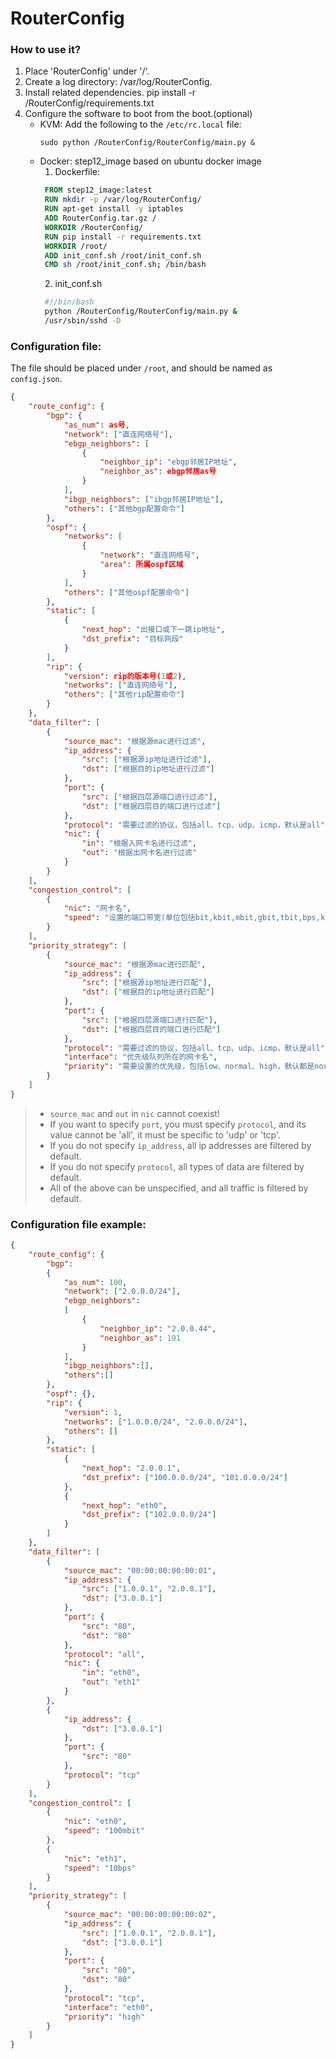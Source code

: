 # RouterConfig

### How to use it?
1. Place 'RouterConfig' under '/'.
2. Create a log directory: /var/log/RouterConfig.
3. Install related dependencies.
   pip install -r /RouterConfig/requirements.txt
4. Configure the software to boot from the boot.(optional)
   - KVM: Add the following to the `/etc/rc.local` file: 
        ```vim
        sudo python /RouterConfig/RouterConfig/main.py &
        ```
   - Docker: step12_image based on ubuntu docker image
      1. Dockerfile: 
        ```dockerfile
         FROM step12_image:latest
         RUN mkdir -p /var/log/RouterConfig/
         RUN apt-get install -y iptables
         ADD RouterConfig.tar.gz /
         WORKDIR /RouterConfig/
         RUN pip install -r requirements.txt
         WORKDIR /root/
         ADD init_conf.sh /root/init_conf.sh
         CMD sh /root/init_conf.sh; /bin/bash
        ```
      2. init_conf.sh
        ```bash
         #!/bin/bash
         python /RouterConfig/RouterConfig/main.py &
         /usr/sbin/sshd -D
        ```

### Configuration file:

The file should be placed under `/root`, and should be named as `config.json`.

```json
{
    "route_config": {
        "bgp": {
            "as_num": as号,
            "network": ["直连网络号"],
            "ebgp_neighbors": [
                {
                    "neighbor_ip": "ebgp邻居IP地址",
                    "neighbor_as": ebgp邻居as号
                }
            ],
            "ibgp_neighbors": ["ibgp邻居IP地址"],
            "others": ["其他bgp配置命令"]
        },
        "ospf": {
            "networks": [
                {
                    "network": "直连网络号",
                    "area": 所属ospf区域
                }
            ],
            "others": ["其他ospf配置命令"]
        },
        "static": [
            {
                "next_hop": "出接口或下一跳ip地址",
                "dst_prefix": "目标网段"
            }
        ],
        "rip": {
            "version": rip的版本号(1或2),
            "networks": ["直连网络号"],
            "others": ["其他rip配置命令"]
        }
    },
    "data_filter": [
        {
            "source_mac": "根据源mac进行过滤",
            "ip_address": {
                "src": ["根据源ip地址进行过滤"],
                "dst": ["根据目的ip地址进行过滤"]
            },
            "port": {
                "src": ["根据四层源端口进行过滤"],
                "dst": ["根据四层目的端口进行过滤"]
            },
            "protocol": "需要过滤的协议，包括all、tcp、udp、icmp，默认是all",
            "nic": {
                "in": "根据入网卡名进行过滤",
                "out": "根据出网卡名进行过滤"
            }
        }
    ],
    "congestion_control": [
        {
            "nic": "网卡名",
            "speed": "设置的端口带宽(单位包括bit,kbit,mbit,gbit,tbit,bps,kbps,mbps,gbps,tbps)"
        }
    ],
    "priority_strategy": [
        {
            "source_mac": "根据源mac进行匹配",
            "ip_address": {
                "src": ["根据源ip地址进行匹配"],
                "dst": ["根据目的ip地址进行匹配"]
            },
            "port": {
                "src": ["根据四层源端口进行匹配"],
                "dst": ["根据四层目的端口进行匹配"]
            },
            "protocol": "需要过滤的协议，包括all、tcp、udp、icmp，默认是all",
            "interface": "优先级队列所在的网卡名",
            "priority": "需要设置的优先级，包括low、normal、high，默认都是normal"
        }
    ]
}
```   

> - `source_mac` and `out` in `nic` cannot coexist!
> - If you want to specify `port`, you must specify `protocol`, and its value cannot be 'all', it must be specific to 'udp' or 'tcp'.
> - If you do not specify `ip_address`, all ip addresses are filtered by default.
> - If you do not specify `protocol`, all types of data are filtered by default.
> - All of the above can be unspecified, and all traffic is filtered by default.

### Configuration file example:

```json
{
    "route_config": {
        "bgp":
        {
            "as_num": 100,
            "network": ["2.0.0.0/24"],
            "ebgp_neighbors":
            [
                {
                    "neighbor_ip": "2.0.0.44",
                    "neighbor_as": 101
                }
            ],
            "ibgp_neighbors":[],
            "others":[]
        },
        "ospf": {},
        "rip": {
            "version": 1,
            "networks": ["1.0.0.0/24", "2.0.0.0/24"],
            "others": []
        },
        "static": [
            {
                "next_hop": "2.0.0.1",
                "dst_prefix": ["100.0.0.0/24", "101.0.0.0/24"]
            },
            {
                "next_hop": "eth0",
                "dst_prefix": ["102.0.0.0/24"]
            }
        ]
    },
    "data_filter": [
        {
            "source_mac": "00:00:00:00:00:01",		
            "ip_address": {
                "src": ["1.0.0.1", "2.0.0.1"],
                "dst": ["3.0.0.1"]
            },
            "port": {
                "src": "80",
                "dst": "80"
            },
            "protocol": "all",
            "nic": {
                "in": "eth0",
                "out": "eth1"
            }
        },
        {
            "ip_address": {
                "dst": ["3.0.0.1"]
            },
            "port": {
                "src": "80"
            },
            "protocol": "tcp"
        }
    ],
    "congestion_control": [
        {
            "nic": "eth0",
            "speed": "100mbit"
        },
        {
            "nic": "eth1",
            "speed": "10bps"
        }
    ],
    "priority_strategy": [
        {
            "source_mac": "00:00:00:00:00:02",
            "ip_address": {
                "src": ["1.0.0.1", "2.0.0.1"],
                "dst": ["3.0.0.1"]
            },
            "port": {
                "src": "80",
                "dst": "80"
            },
            "protocol": "tcp",
            "interface": "eth0",
            "priority": "high"
        }
    ]
}
```
